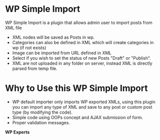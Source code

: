 # WP Simple Import

WP Simple Import is a plugin that allows admin user to import posts from XML file

  - XML nodes will be saved as Posts in wp.
  - Categories can also be defined in XML which will create categories in wp (if not exists)
  - Image can be imported from URL defined in XML
  - Select if you wish to set the status of new Posts "Draft" or "Publish".
  - XML are not uploaded in any folder on server, instead XML is directly parsed from temp file.

# Why to Use this WP Simple Import

  - WP default importer only imports WP exported XMLs, using this plugin you can import any type of XML and save to any post or custom post type (by modifying the code).
  - Simple code using OOPs concept and AJAX submission of form.
  - Proper validation messages.

**WP Experts**